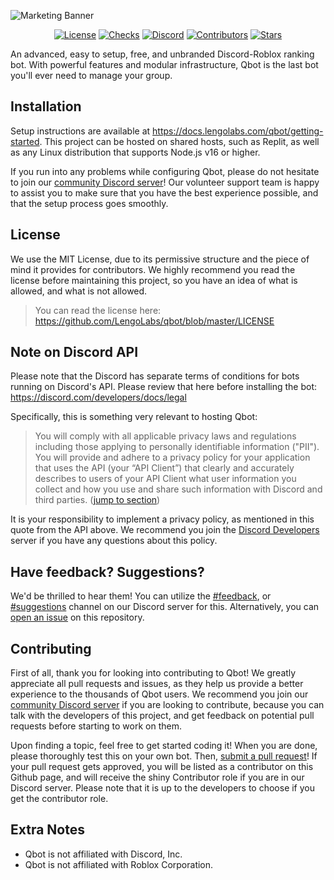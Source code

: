 ![Marketing Banner](https://i.gyazo.com/5f7d15ac56be78b2c294e0fa1f9d4b10.png)
<p align="center">
  <a href="https://github.com/LengoLabs/qbot/blob/master/LICENSE"><img alt="License" src="https://img.shields.io/github/license/LengoLabs/qbot?color=E76F51"></a>
  <a href="https://github.com/LengoLabs/qbot/commits/master"><img alt="Checks" src="https://img.shields.io/github/checks-status/LengoLabs/qbot/master?color=F4A261"></a>
  <a href="https://discord.gg/GkUNhZmenn"><img alt="Discord" src="https://img.shields.io/badge/chat-on%20discord-E9C46A"></a>
  <a href="https://github.com/LengoLabs/qbot/graphs/contributors"><img alt="Contributors" src="https://img.shields.io/github/contributors/LengoLabs/qbot?color=2A9D8F"></a>
  <a href="https://github.com/LengoLabs/qbot/stargazers"><img alt="Stars" src="https://img.shields.io/github/stars/LengoLabs/qbot?color=264653"></a>
</p>
An advanced, easy to setup, free, and unbranded Discord-Roblox ranking bot. With powerful features and modular infrastructure, Qbot is the last bot you'll ever need to manage your group.

## Installation
Setup instructions are available at https://docs.lengolabs.com/qbot/getting-started. This project can be hosted on shared hosts, such as Replit, as well as any Linux distribution that supports Node.js v16 or higher.

If you run into any problems while configuring Qbot, please do not hesitate to join our [community Discord server](https://discord.gg/GkUNhZmenn)! Our volunteer support team is happy to assist you to make sure that you have the best experience possible, and that the setup process goes smoothly.

## License
We use the MIT License, due to its permissive structure and the piece of mind it provides for contributors. We highly recommend you read the license before maintaining this project, so you have an idea of what is allowed, and what is not allowed.

> You can read the license here: https://github.com/LengoLabs/qbot/blob/master/LICENSE  

## Note on Discord API
Please note that the Discord has separate terms of conditions for bots running on Discord's API. Please review that here before installing the bot: https://discord.com/developers/docs/legal

Specifically, this is something very relevant to hosting Qbot:

> You will comply with all applicable privacy laws and regulations including those applying to personally identifiable information ("PII"). You will provide and adhere to a privacy policy for your application that uses the API (your “API Client”) that clearly and accurately describes to users of your API Client what user information you collect and how you use and share such information with Discord and third parties. ([jump to section](https://discord.com/developers/docs/legal#a-implement-good-privacy-practices))

It is your responsibility to implement a privacy policy, as mentioned in this quote from the API above. We recommend you join the [Discord Developers](https://discord.gg/discord-developers) server if you have any questions about this policy.

## Have feedback? Suggestions?
We'd be thrilled to hear them! You can utilize the [#feedback](https://discord.gg/vtbdakK), or [#suggestions](https://discord.gg/5RnAPvrYTU) channel on our Discord server for this. Alternatively, you can [open an issue](https://github.com/LengoLabs/qbot/issues) on this repository.

## Contributing
First of all, thank you for looking into contributing to Qbot! We greatly appreciate all pull requests and issues, as they help us provide a better experience to the thousands of Qbot users. We recommend you join our [community Discord server](https://discord.gg/GkUNhZmenn) if you are looking to contribute, because you can talk with the developers of this project, and get feedback on potential pull requests before starting to work on them.

Upon finding a topic, feel free to get started coding it! When you are done, please thoroughly test this on your own bot. Then, [submit a pull request](https://github.com/LengoLabs/qbot/compare)! If your pull request gets approved, you will be listed as a contributor on this Github page, and will receive the shiny Contributor role if you are in our Discord server. Please note that it is up to the developers to choose if you get the contributor role.

## Extra Notes
* Qbot is not affiliated with Discord, Inc.
* Qbot is not affiliated with Roblox Corporation.
